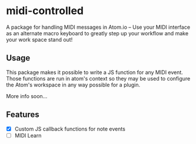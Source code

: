 # midi-controlled

A package for handling MIDI messages in Atom.io – Use your MIDI interface as an alternate macro keyboard to 
greatly step up your workflow and make your work space stand out!



## Usage 

This package makes it possible to write a JS function for any MIDI event. Those functions are run in atom's context so they may be used 
to configure the Atom's workspace in any way possible for a plugin.

More info soon...



## Features

- [x] Custom JS callback functions for note events
- [ ] MIDI Learn

